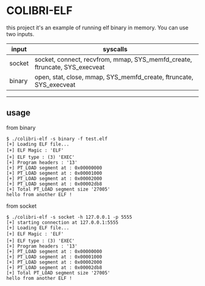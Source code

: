 # COLIBRI-ELF

this project it's an example of running elf binary in memory.
You can use two inputs.

input | syscalls
----|---
socket | socket, connect, recvfrom, mmap, SYS_memfd_create, ftruncate, SYS_execveat
binary | open, stat, close, mmap, SYS_memfd_create, ftruncate, SYS_execveat
--------

## usage

from binary
```shell
$ ./colibri-elf -s binary -f test.elf
[+] Loading ELF file...
[+] ELF Magic : 'ELF'
[+] ELF type : (3) 'EXEC'
[+] Program headers : '13'
[+] PT_LOAD segment at : 0x00000000
[+] PT_LOAD segment at : 0x00001000
[+] PT_LOAD segment at : 0x00002000
[+] PT_LOAD segment at : 0x00002db8
[+] Total PT_LOAD segment size '27005'
hello from another ELF !
```

from socket
```shell
$ ./colibri-elf -s socket -h 127.0.0.1 -p 5555
[+] starting connection at 127.0.0.1:5555
[+] Loading ELF file...
[+] ELF Magic : 'ELF'
[+] ELF type : (3) 'EXEC'
[+] Program headers : '13'
[+] PT_LOAD segment at : 0x00000000
[+] PT_LOAD segment at : 0x00001000
[+] PT_LOAD segment at : 0x00002000
[+] PT_LOAD segment at : 0x00002db8
[+] Total PT_LOAD segment size '27005'
hello from another ELF !
```
